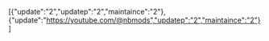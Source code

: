 [{"update":"2","updatep":"2","maintaince":"2"},{"update":"https://youtube.com/@nbmods","updatep":"2","maintaince":"2"}]

